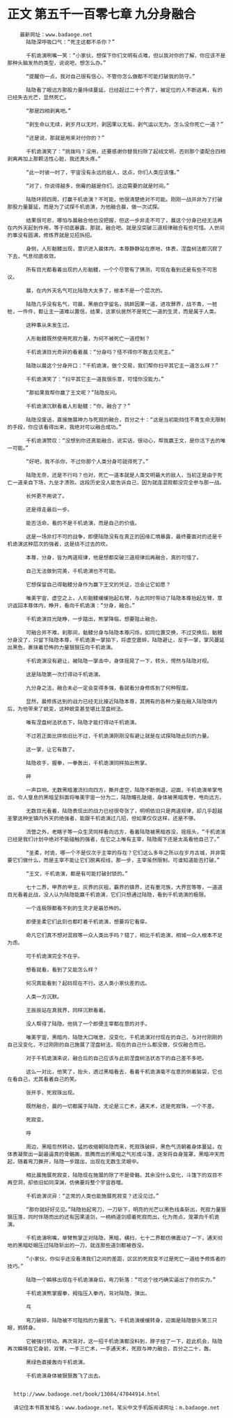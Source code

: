 # 正文 第五千一百零七章 九分身融合
        最新网址：www.badaoge.net
          陆隐深呼吸口气：“死主这都不杀你？”
      
          千机诡演咧嘴一笑：“小家伙，想保下你们文明有点难，但以我对你的了解，你应该不是那种头脑发热的类型，说说吧，想怎么办。”
      
          “提醒你一点，我对自己很有信心，不管你怎么做都不可能打破我的防守。”
      
          陆隐看了眼远方那股力量持续蔓延，已经超过二十个界了，被定位的人不断逃离，有的已经失去光芒，显然死亡。
      
          “那是四相剥离吧。”
      
          “剥生命以无续，剥岁月以无时，剥因果以无垢，剥气运以无为。怎么没你死亡一道？”
      
          “还是说，那就是用来对付你的？”
      
          千机诡演笑了：“挑拨吗？没用，还要感谢你替我扫除了起绒文明，否则那个鎏配合四相剥离再加上那颗活性心脏，我还真头疼。”
      
          “此一时彼一时了，宇宙没有永远的敌人，这点，你们人类应该懂。”
      
          “对了，你说得越多，倒霉的越是你们，这边需要的就是时间。”
      
          陆隐环顾四周，打赢千机诡演？不可能，他很清楚绝对不可能。刚刚一战并非为了打破那股力量蔓延，而是为了试探千机诡演，为他融合晨，做一次试探。
      
          结果很可悲，哪怕与晨融合他也没把握，但这一步非走不可了，晨这个分身已经无法再在内外天起到作用，等于彻底暴露，那就，融合吧。就是没突破三道规律融合有些可惜。人世间的事没有圆满，修炼界就是见招拆招。
      
          身侧，人形骷髅出现，意识进入晨体内，本尊静静站在原地，体表，涅盘树法都沉寂了下去，气息彻底收敛。
      
          所有目光都看着出现的人形骷髅，一个个尽管有了猜测，可现在看到还是有些不可思议。
      
          晨，在内外天名气可比陆隐大太多了，根本不是一个层次的。
      
          陆隐几乎没有名气，可晨，黑册白字留名，挑衅因果一道，进攻罪界，战不青，一桩桩，一件件，都让主一道难以置信，结果，这家伙居然不是死亡一道的生灵，而是属于人类。
      
          这种事从未发生过。
      
          人形骷髅既然使用死寂力量，为何不被死亡一道控制？
      
          千机诡演目光奇异的看着晨：“分身吗？怪不得你不敢去见死主。”
      
          陆隐以晨这个分身开口：“千机诡演，做个交易，我们帮你扫平其它主一道怎么样？”
      
          千机诡演笑了：“扫平其它主一道我很乐意，可惜你没能力。”
      
          “那如果我帮你赢了王文呢？”陆隐反问。
      
          千机诡演沉默看着人形骷髅：“你，融合了？”
      
          陆隐没废话，直接施展神力与死寂的融合，百分之十：“这是当初能挡住不青生命无限制的手段，你应该看得出来，我绝对可以融合成功。”
      
          千机诡演赞叹：“没想到你还真能融合，说实话，很动心，帮我赢王文，是你活下去的唯一可能。”
      
          “好吧，我不杀你，不过你那个人类分身可就得死了。”
      
          陆隐无奈，还是不行吗？也对，死亡一道本就是人类文明最大的敌人，当初正是由于死亡一道亲自下场，九垒才溃败。这段历史没人能告诉自己，因为就连混寂都没完全参与那一战。
      
          长舛更不用说了。
      
          还是得走最后一步。
      
          能否活命，看的不是千机诡演，而是自己的价值。
      
          这是一场非打不可的战争，即便陆隐没有在真正的因缘汇境暴露，最终要面对的还是千机诡演这种层次的强者，这是绕不过去的坎。
      
          本尊，分身，皆为两道规律，他是想都突破三道规律后再融合，真的可惜了。
      
          自己无法做到完美，千机诡演也不可能。
      
          它想保留自己得骷髅分身作为赢下王文的凭证，岂会让它如愿？
      
          唯美宇宙，虚空之上，人形骷髅缓缓抬起右臂，与此同时带动了陆隐本尊抬起左臂，意识返回本尊体内，睁开，看向千机诡演：“分身，融合。”
      
          千机诡演目光陡睁，一步踏出，熊掌降临，想要阻止融合。
      
          可融合并不难，刹那间，骷髅分身与陆隐本尊闪烁，如同位置交换，不过交换后，骷髅分身没了，只留下陆隐本尊，千机诡演一掌拍下，将虚空震碎，陆隐避让，反手一掌，掌风蔓延出黑色，裹挟着恐怖的力量狠狠压向千机诡演。
      
          千机诡演没有避让，被陆隐一掌击中，身体摇晃了一下，转头，愕然与陆隐对视。
      
          这是陆隐第一次打得动千机诡演。
      
          九分身之法，融合未必一定会变得多强，看就看分身修炼到了何种程度。
      
          显然，晨修炼达到的战力已经无比接近陆隐本尊，其拥有的各种力量在融入陆隐体内后，为他带来了蜕变，这种蜕变甚至堪比涅盘树法。
      
          唯有涅盘树法状态下，陆隐才能打得动千机诡演。
      
          不过若正面比拼依旧比不过，千机诡演刚刚没有避让就是在试探陆隐此刻的力量。
      
          这一掌，让它有数了。
      
          陆隐收手，握拳，一拳轰出，千机诡演同样拍出熊掌。
      
          砰
      
          一声巨响，无数黑暗激流扫向四方，撕开虚空，陆隐不断倒退，迎面，千机诡演单掌甩出，令人窒息的黑暗呈斜面将唯美宇宙一分为二，陆隐瞳孔陡缩，身体被黑暗席卷，甩向远方。
      
          无数目光看着，陆隐表现出的战力已经很夸张了，明明依旧只是两道规律，却几乎超越圣擎这种坐镇内外天的绝强者，能跟千机诡演过几招，但如果仅仅这样，还是不够。
      
          流营之外，老瞎子等一众生灵同样看向远方，看着陆隐被黑暗吞没，摇摇头，“千机诡演已经是我们计划中绝对不能碰触的强者，在它之上唯有主宰，陆隐阁下还是太高看他自己了。”
      
          “圣柔，时诡，哪一个不是仅次于主宰的存在？它们这么多年之所以在岁月古城，并非需要它们做什么，而是主宰不能让它们脱离视线，那一步，主宰虽然限制，可谁知道能否打破。”
      
          “王文，千机诡演，都是有可能打破封锁的。”
      
          七十二界，甲界的甲主，灰界的灰祖，霸界的镇界，还有墨河族，大界宫等等，一道道目光看着此战，没人认为陆隐能赢千机诡演，它们只想通过陆隐，看到千机诡演的极限。
      
          一个连极限都看不到的生灵才是最恐怖的。
      
          即便圣柔它们此刻也都盯着千机诡演，想要将它看穿。
      
          命凡它们真不想对混寂等一众人类出手吗？错了，相比千机诡演，相城一众人根本不足为虑。
      
          可千机诡演完全不在乎。
      
          想看就看，看到了又能怎么样？
      
          何况真能看到？起码现在不行。这人类小家伙差的远。
      
          人类一方沉默。
      
          王辰辰站在真我界，同样沉默看着。
      
          没人帮得了陆隐。他挑了一个即便主宰都在意的对手。
      
          唯美宇宙，黑暗内，陆隐大口喘息，没变化，千机诡演对付现在的自己，与对付刚刚的自己没变化，不过刚刚的自己施展了涅盘树法，现在的自己什么都没做，仅仅融合而已。
      
          对于千机诡演来说，融合后的自己应该与此前涅盘树法状态下的自己差不多吧。
      
          这么一对比，他笑了，抬头，透过黑暗看去，看着千机诡演毫不在意的侧着脑袋，它也在看自己，尤其看着自己的笑。
      
          张开手，死寂珠出现。
      
          既然融合，晨的一切都属于陆隐，无论是三亡术，通天术，还是死寂珠，一个不差。
      
          死寂变。
      
          呼
      
          周边，黑暗忽然转动，猛的收缩朝陆隐而来，死寂珠破碎，黑色气流朝着身体蔓延，在体表凝聚出一副最逼真的骨骼画，蒸腾而出的黑暗之气形成斗篷，逐渐将自身笼罩，黑暗冲天而起，随着弯刀撕开，陆隐一步踏出，出现在无数生灵眼中。
      
          相比晨施展死寂变，陆隐现在施展的除了不是骨骼，其余没什么变化，斗篷下的双目不再空洞，却依旧如同深渊，仿佛要将整个宇宙吞噬。
      
          千机诡演诧异：“正常的人类也能施展死寂变？还没见过。”
      
          “那你就好好见见。”陆隐抬起弯刀，一刀斩下，明亮的光芒以黑色线条斩出，死寂力量狠狠压落，同时伴随而出的还有因果道剑，一柄柄道剑顺着死寂而出，化为雨点，笼罩向千机诡演。
      
          千机诡演咧嘴，单臂熊掌正对陆隐，黑暗，横扫，七十二界都仿佛震动了一下，通天彻地的黑暗眨眼压过陆隐斩出的一刀，就连那些道剑都被吞没。
      
          “小家伙，你似乎还没看清我们之间的差距，区区的死寂变不过是死亡一道给予修炼者的技巧。”
      
          陆隐一个瞬移出现在千机诡演身后，弯刀斩落：“可这个技巧确实逼出了你的实力。”
      
          千机诡演熊掌握拳，拇指压入拳内，背对陆隐，弹出。
      
          乓
      
          弯刀破碎，陆隐被不可阻挡的力量震飞，千机诡演缓缓转身，迎面是陆隐额头第三只眼，鸦转身。
      
          它被强行转动，再次背对，这一招千机诡演都没料到，脖子扭了一下，趁此机会，陆隐再次瞬移在它身前，双臂，一手三亡术，一手通天术，死寂与神力融合，百分之二十，轰。
      
          黑绿色直接轰向千机诡演。
      
          千机诡演身体被狠狠轰飞了出去。
      
      
      http://www.badaoge.net/book/13084/47044914.html
      
      请记住本书首发域名：www.badaoge.net。笔尖中文手机版阅读网址：m.badaoge.net